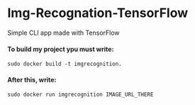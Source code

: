 # Img-Recognation-TensorFlow
Simple CLI app made with TensorFlow

#### To build my project ypu must write:
  ```shell
sudo docker build -t imgrecognition.
```
#### After this, write:
  ```shell
sudo docker run imgrecognition IMAGE_URL_THERE
```
